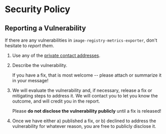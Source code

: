 # Security Policy

## Reporting a Vulnerability

If there are any vulnerabilities in `image-registry-metrics-exporter`, don't hesitate to _report them_.

1. Use any of the [private contact addresses](https://github.com/radiofrance/image-registry-metrics-exporter#support).
2. Describe the vulnerability.

   If you have a fix, that is most welcome -- please attach or summarize it in your message!

3. We will evaluate the vulnerability and, if necessary, release a fix or mitigating steps to address it. We will contact you to let you know the outcome, and will credit you in the report.

   Please **do not disclose the vulnerability publicly** until a fix is released!

4. Once we have either a) published a fix, or b) declined to address the vulnerability for whatever reason, you are free to publicly disclose it.
